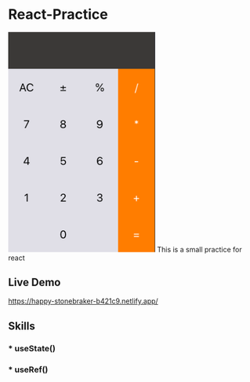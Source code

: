 # React-Practice
<img width="300" alt="Screen Shot 2021-09-12 at 12 52 20 AM" src="https://github.com/jasonsie/React_Calculator/blob/main/public/imges/1.png">
This is a small practice for react

## Live Demo
https://happy-stonebraker-b421c9.netlify.app/

##  Skills 
### * useState()
### * useRef()

